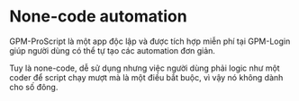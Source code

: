 # None-code automation

GPM-ProScript là một app độc lập và được tích hợp miễn phí tại GPM-Login giúp người dùng có thể tự tạo các automation đơn giản.

Tuy là none-code, dễ sử dụng nhưng việc người dùng phải logic như một coder để script chạy mượt mà là một điều bắt buộc, vì vậy nó không dành cho số đông.
